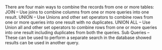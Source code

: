 There are four main ways to combine the records from one or more tables:
JOIN – Use joins to combine columns from one or more queries into one result.
UNION – Use Unions and other set operators to combine rows from one or more queries into one result with no duplicates.
UNION ALL – Use Union all and other set operators to combine rows from one or more queries into one result including duplicates from both the queries.
Sub Queries – These can be used to perform a separate search in the database showed results can be used in another query.
